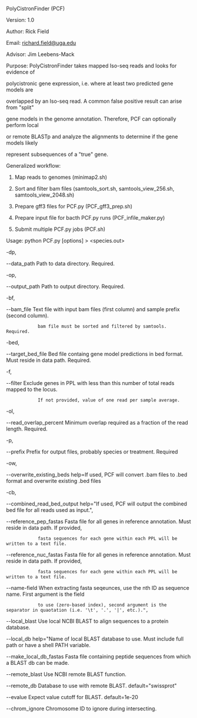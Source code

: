 PolyCistronFinder (PCF)

Version: 1.0

Author: Rick Field

Email: richard.field@uga.edu

Advisor: Jim Leebens-Mack


Purpose: PolyCistronFinder takes mapped Iso-seq reads and looks for evidence of

polycistronic gene expression, i.e. where at least two predicted gene models are 

overlapped by an Iso-seq read. A common false positive result can arise from "split" 

gene models in the genome annotation. Therefore, PCF can optionally perform local 

or remote BLASTp and analyze the alignments to determine if the gene models likely 

represent subsequences of a "true" gene.


Generalized workflow:

1. Map reads to genomes (minimap2.sh)

2. Sort and filter bam files (samtools_sort.sh, samtools_view_256.sh, samtools_view_2048.sh)

3. Prepare gff3 files for PCF.py (PCF_gff3_prep.sh)

4. Prepare input file for bacth PCF.py runs (PCF_infile_maker.py)

5. Submit multiple PCF.py jobs (PCF.sh)


Usage: python PCF.py [options] > <species.out>

-dp,

--data_path			Path to data directory. Required.	

-op,

--output_path			Path to output directory. Required.

-bf, 

--bam_file			Text file with input bam files (first column) and sample prefix (second column). 

				bam file must be sorted and filtered by samtools. Required.

-bed, 

--target_bed_file		Bed file containg gene model predictions in bed format. Must reside in data path. Required.

-f, 

--filter			Exclude genes in PPL with less than this number of total reads mapped to the locus. 

				If not provided, value of one read per sample average.

-ol, 

--read_overlap_percent		Minimum overlap required as a fraction of the read length. Required.

-p, 

--prefix			Prefix for output files, probably species or treatment. Required

-ow, 

--overwrite_existing_beds	help=If used, PCF will convert .bam files to .bed format and overwrite existing .bed files

-cb, 

--combined_read_bed_output	help="If used, PCF will output the combined bed file for all reads used as input.",

--reference_pep_fastas		Fasta file for all genes in reference annotation. Must reside in data path. If provided, 

				fasta sequences for each gene within each PPL will be written to a text file.

--reference_nuc_fastas		Fasta file for all genes in reference annotation. Must reside in data path. If provided, 

				fasta sequences for each gene within each PPL will be written to a text file.

--name-field			When extracting fasta seqeunces, use the nth ID as sequence name. First argument is the field 

				to use (zero-based index), second argument is the separator in quaotation (i.e. '\t', '.', '|', etc.).",

--local_blast			Use local NCBI BLAST to align sequences to a protein database.

--local_db			help="Name of local BLAST database to use. Must include full path or have a shell PATH variable.

--make_local_db_fastas		Fasta file containing peptide sequences from which a BLAST db can be made.

--remote_blast			Use NCBI remote BLAST function.

--remote_db			Database to use with remote BLAST. default="swissprot"

--evalue			Expect value cutoff for BLAST. default=1e-20

--chrom_ignore			Chromosome ID to ignore during intersecting.
